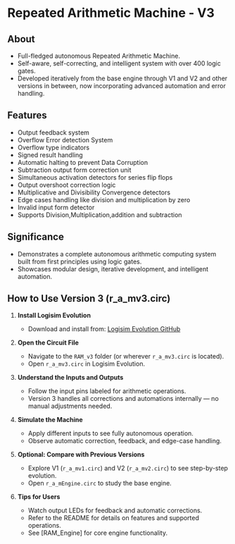 # Repeated Arithmetic Machine - V3

## About
- Full-fledged autonomous Repeated Arithmetic Machine. 
- Self-aware, self-correcting, and intelligent system with over 400 logic gates. 
- Developed iteratively from the base engine through V1 and V2 and other versions in between, now incorporating advanced automation and error handling.

## Features
- Output feedback system 
- Overflow Error detection System 
- Overflow type indicators 
- Signed result handling 
- Automatic halting to prevent Data Corruption 
- Subtraction output form correction unit 
- Simultaneous activation detectors for series flip flops 
- Output overshoot correction logic 
- Multiplicative and Divisibility Convergence detectors 
- Edge cases handling like division and multiplication by zero 
- Invalid input form detector 
- Supports Division,Multiplication,addition and subtraction

## Significance
- Demonstrates a complete autonomous arithmetic computing system built from first principles using logic gates. 
- Showcases modular design, iterative development, and intelligent automation.

## How to Use Version 3 (r_a_mv3.circ)

1. **Install Logisim Evolution** 
   - Download and install from: [Logisim Evolution GitHub](https://github.com/logisim-evolution/logisim-evolution)

2. **Open the Circuit File** 
   - Navigate to the `RAM_v3` folder (or wherever `r_a_mv3.circ` is located). 
   - Open `r_a_mv3.circ` in Logisim Evolution.

3. **Understand the Inputs and Outputs** 
   - Follow the input pins labeled for arithmetic operations. 
   - Version 3 handles all corrections and automations internally — no manual adjustments needed.

4. **Simulate the Machine** 
   - Apply different inputs to see fully autonomous operation. 
   - Observe automatic correction, feedback, and edge-case handling.

5. **Optional: Compare with Previous Versions** 
   - Explore V1 (`r_a_mv1.circ`) and V2 (`r_a_mv2.circ`) to see step-by-step evolution. 
   - Open `r_a_mEngine.circ` to study the base engine.

6. **Tips for Users** 
   - Watch output LEDs for feedback and automatic corrections. 
   - Refer to the README for details on features and supported operations. 
   - See [RAM_Engine] for core engine functionality.
